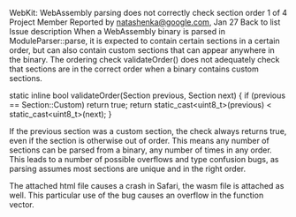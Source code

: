 WebKit: WebAssembly parsing does not correctly check section order
1 of 4
Project Member Reported by natashenka@google.com, Jan 27 Back to list
Issue description
When a WebAssembly binary is parsed in ModuleParser::parse, it is expected to contain certain sections in a certain order, but can also contain custom sections that can appear anywhere in the binary. The ordering check validateOrder() does not adequately check that sections are in the correct order when a binary contains custom sections.

static inline bool validateOrder(Section previous, Section next)
{
if (previous == Section::Custom)
return true;
return static_cast<uint8_t>(previous) < static_cast<uint8_t>(next);
}

If the previous section was a custom section, the check always returns true, even if the section is otherwise out of order. This means any number of sections can be parsed from a binary, any number of times in any order. This leads to a number of possible overflows and type confusion bugs, as parsing assumes most sections are unique and in the right order.

The attached html file causes a crash in Safari, the wasm file is attached as well. This particular use of the bug causes an overflow in the function vector.
